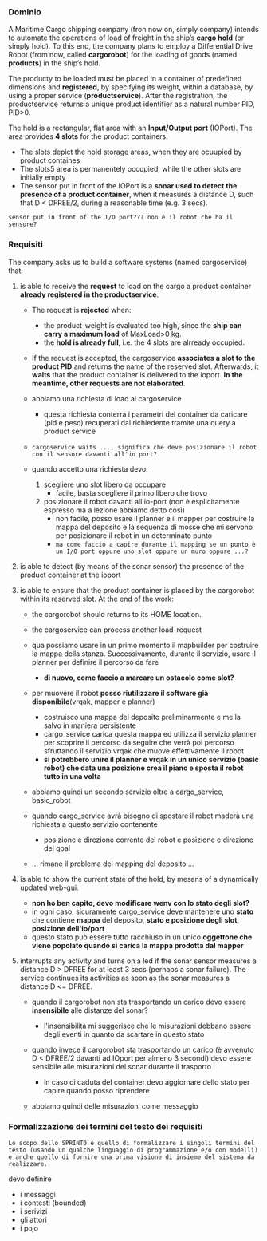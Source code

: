 ### Dominio
A Maritime Cargo shipping company (fron now on, simply company) intends to automate the operations of load of freight in the ship’s **cargo hold** (or simply hold). To this end, the company plans to employ a Differential Drive Robot (from now, called **cargorobot**) for the loading of goods (named **products**) in the ship’s hold.

The producty to be loaded must be placed in a container of predefined dimensions and **registered**, by specifying its weight, within a database, by using a proper service (**productservice**). After the registration, the productservice returns a unique product identifier as a natural number PID, PID>0.

The hold is a rectangular, flat area with an **Input/Output port** (IOPort). The area provides **4 slots** for the product containers.

- The slots depict the hold storage areas, when they are ocuupied by product containes
- The slots5 area is permanentely occupied, while the other slots are initially empty
- The sensor put in front of the IOPort is a **sonar used to detect the presence of a product container**, when it measures a distance D, such that D < DFREE/2, during a reasonable time (e.g. 3 secs).

```sensor put in front of the I/O port??? non è il robot che ha il sensore?```


### Requisiti
The company asks us to build a software systems (named cargoservice) that:
1. is able to receive the **request** to load on the cargo a product container **already registered in the productservice**.
    - The request is **rejected** when:
        - the product-weight is evaluated too high, since the **ship can carry a maximum load** of MaxLoad>0  kg.
        - the **hold is already full**, i.e. the 4 slots are alrready occupied.
    - If the request is accepted, the cargoservice **associates a slot to the product PID** and returns the name of the reserved slot. Afterwards, it **waits** that the product container is delivered to the ioport. **In the meantime, other requests are not elaborated**.

    - abbiamo una richiesta di load al cargoservice
        - questa richiesta conterrà i parametri del container da caricare (pid e peso) recuperati dal richiedente tramite una query a product service
    - ```cargoservice waits ..., significa che deve posizionare il robot con il sensore davanti all'io port?```
    - quando accetto una richiesta devo:
        1. scegliere uno slot libero da occupare
            - facile, basta scegliere il primo libero che trovo
        2. posizionare il robot davanti all'io-port (non è esplicitamente espresso ma a lezione abbiamo detto così)
            - non facile, posso usare il planner e il mapper per costruire la mappa del deposito e la sequenza di mosse che mi servono per posizionare il robot in un determinato punto
            - ```ma come faccio a capire durante il mapping se un punto è un I/O port oppure uno slot oppure un muro oppure ...?```



2. is able to detect (by means of the sonar sensor) the presence of the product container at the ioport




3. is able to ensure that the product container is placed by the cargorobot within its reserved slot. At the end of the work:
    - the cargorobot should returns to its HOME location.
    - the cargoservice can process another load-request

    - qua possiamo usare in un primo momento il mapbuilder per costruire la mappa della stanza. Successivamente, durante il servizio, usare il planner per definire il percorso da fare
        - **di nuovo, come faccio a marcare un ostacolo come slot?**

    - per muovere il robot **posso riutilizzare il software già disponibile**(vrqak, mapper e planner)
        - costruisco una mappa del deposito preliminarmente e me la salvo in maniera persistente
        - cargo_service carica questa mappa ed utilizza il servizio planner per scoprire il percorso da seguire che verrà poi percorso sfruttando il servizio vrqak che muove effettivamente il robot
        - **si potrebbero unire il planner e vrqak in un unico servizio (basic robot) che data una posizione crea il piano e sposta il robot tutto in una volta**

    - abbiamo quindi un secondo servizio oltre a cargo_service, basic_robot
    - quando cargo_service avrà bisogno di spostare il robot maderà una richiesta a questo servizio contenente
        - posizione e direzione corrente del robot e posizione e direzione del goal  

    - ... rimane il problema del mapping del deposito ...
    



4. is able to show the current state of the hold, by mesans of a dynamically updated web-gui.
    - **non ho ben capito, devo modificare wenv con lo stato degli slot?**
    - in ogni caso, sicuramente cargo_service deve mantenere uno **stato** che contiene **mappa** del deposito, **stato e posizione degli slot**, **posizione dell'io/port** 
    - questo stato può essere tutto racchiuso in un unico **oggettone che viene popolato quando si carica la mappa prodotta dal mapper**




5. interrupts any activity and turns on a led if the sonar sensor measures a distance D > DFREE for at least 3 secs (perhaps a sonar failure). The service continues its activities as soon as the sonar measures a distance D <= DFREE.
    - quando il cargorobot non sta trasportando un carico devo essere **insensibile** alle distanze del sonar?
        - l'insensibilità mi suggerisce che le misurazioni debbano essere degli eventi in quanto da scartare in questo stato
    - quando invece il cargorobot sta trasportando un carico (è avvenuto D < DFREE/2 davanti ad IOport per almeno 3 secondi) devo essere sensibile alle misurazioni del sonar durante il trasporto
        - in caso di caduta del container devo aggiornare dello stato per capire quando posso riprendere

    - abbiamo quindi delle misurazioni come messaggio




### Formalizzazione dei termini del testo dei requisiti
```Lo scopo dello SPRINT0 è quello di formalizzare i singoli termini del testo (usando un qualche linguaggio di programmazione e/o con modelli) e anche quello di fornire una prima visione di insieme del sistema da realizzare.```

devo definire 
- i messaggi
- i contesti (bounded)
- i serivizi
- gli attori
- i pojo
